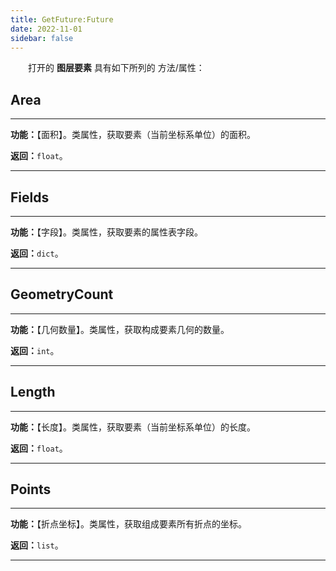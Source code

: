 ```yaml
---
title: GetFuture:Future
date: 2022-11-01
sidebar: false
---
```


&emsp;　打开的 **图层要素** 具有如下所列的 方法/属性：

## **Area**

---

**功能：**【面积】。类属性，获取要素（当前坐标系单位）的面积。

**返回：**`float`。

---

## **Fields**

---

**功能：**【字段】。类属性，获取要素的属性表字段。

**返回：**`dict`。

---

## **GeometryCount**

---

**功能：**【几何数量】。类属性，获取构成要素几何的数量。

**返回：**`int`。

---

## **Length**

---

**功能：**【长度】。类属性，获取要素（当前坐标系单位）的长度。

**返回：**`float`。

---

## **Points**

---

**功能：**【折点坐标】。类属性，获取组成要素所有折点的坐标。

**返回：**`list`。

---



